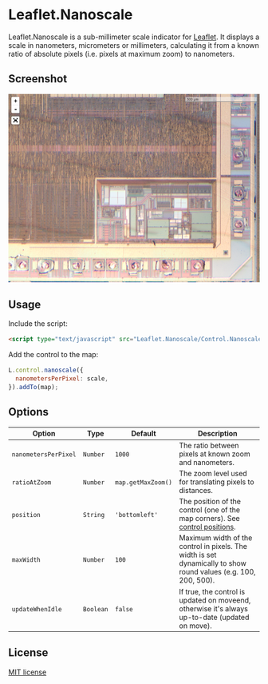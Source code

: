 Leaflet.Nanoscale
=================

Leaflet.Nanoscale is a sub-millimeter scale indicator for [Leaflet](http://leaflet.com). It displays a scale in nanometers, micrometers or millimeters, calculating it from a known ratio of absolute pixels (i.e. pixels at maximum zoom) to nanometers.

Screenshot
----------

![Screenshot](screenshot.png)

Usage
-----

Include the script:

``` html
<script type="text/javascript" src="Leaflet.Nanoscale/Control.Nanoscale.js"></script>
```

Add the control to the map:

``` javascript
L.control.nanoscale({
  nanometersPerPixel: scale,
}).addTo(map);
```

Options
-------

| Option               | Type      | Default            | Description |
| -------------------- | --------- | --------------     | ----------- |
| `nanometersPerPixel` | `Number`  | `1000`             | The ratio between pixels at known zoom and nanometers. |
| `ratioAtZoom`        | `Number`  | `map.getMaxZoom()` | The zoom level used for translating pixels to distances. |
| `position`           | `String`  | `'bottomleft'`     | The position of the control (one of the map corners). See [control positions](http://leafletjs.com/reference.html#control-positions). |
| `maxWidth`           | `Number`  | `100`              | Maximum width of the control in pixels. The width is set dynamically to show round values (e.g. 100, 200, 500). |
| `updateWhenIdle`     | `Boolean` | `false`            | If true, the control is updated on moveend, otherwise it's always up-to-date (updated on move). |

License
-------

[MIT license](LICENSE.txt)
